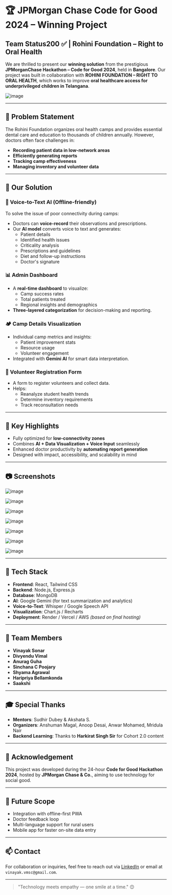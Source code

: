 # 🏆 JPMorgan Chase Code for Good 2024 – Winning Project

## Team Status200 ✅ | Rohini Foundation – Right to Oral Health

We are thrilled to present our **winning solution** from the prestigious **JPMorganChase Hackathon – Code for Good 2024**, held in **Bangalore**. Our project was built in collaboration with **ROHINI FOUNDATION – RIGHT TO ORAL HEALTH**, which works to improve **oral healthcare access for underprivileged children in Telangana**.


![image](https://github.com/user-attachments/assets/830304c2-5e8b-45ef-8553-fcedc1e25fb1)

---

## 🌟 Problem Statement

The Rohini Foundation organizes oral health camps and provides essential dental care and education to thousands of children annually. However, doctors often face challenges in:

- **Recording patient data in low-network areas**
- **Efficiently generating reports**
- **Tracking camp effectiveness**
- **Managing inventory and volunteer data**

---

## 🚀 Our Solution

### 🎤 Voice-to-Text AI (Offline-friendly)
To solve the issue of poor connectivity during camps:
- Doctors can **voice-record** their observations and prescriptions.
- Our **AI model** converts voice to text and generates:
  - Patient details
  - Identified health issues
  - Criticality analysis
  - Prescriptions and guidelines
  - Diet and follow-up instructions
  - Doctor's signature

### 📊 Admin Dashboard
- A **real-time dashboard** to visualize:
  - Camp success rates
  - Total patients treated
  - Regional insights and demographics
- **Three-layered categorization** for decision-making and reporting.

### 🏕️ Camp Details Visualization
- Individual camp metrics and insights:
  - Patient improvement stats
  - Resource usage
  - Volunteer engagement
- Integrated with **Gemini AI** for smart data interpretation.

### 📩 Volunteer Registration Form
- A form to register volunteers and collect data.
- Helps:
  - Reanalyze student health trends
  - Determine inventory requirements
  - Track reconsultation needs

---

## 💎 Key Highlights

- Fully optimized for **low-connectivity zones**
- Combines **AI + Data Visualization + Voice Input** seamlessly
- Enhanced doctor productivity by **automating report generation**
- Designed with impact, accessibility, and scalability in mind

---

## 📷 Screenshots

![image](https://github.com/user-attachments/assets/99f3e7fc-27c8-4fbe-bad8-716adbeabca2)

![image](https://github.com/user-attachments/assets/0e84992d-ce11-41cb-ace8-a87221fc790f)

![image](https://github.com/user-attachments/assets/ab4d7be5-2c6d-4fd2-857d-41541bb62afa)

![image](https://github.com/user-attachments/assets/826e246f-0fd4-40a2-bc73-af62bb66b31b)

![image](https://github.com/user-attachments/assets/147491a3-d561-4637-abb2-43a03418a984)

![image](https://github.com/user-attachments/assets/90d891f5-dc04-4eff-a1b2-0f42b8880a65)

![image](https://github.com/user-attachments/assets/ad28b312-10c7-4477-99b8-160fbcfe276c)




---

## 🧠 Tech Stack

- **Frontend**: React, Tailwind CSS
- **Backend**: Node.js, Express.js
- **Database**: MongoDB
- **AI**: Google Gemini (for text summarization and analytics)
- **Voice-to-Text**: Whisper / Google Speech API
- **Visualization**: Chart.js / Recharts
- **Deployment**: Render / Vercel / AWS *(based on final hosting)*

---

## 🙌 Team Members
- **Vinayak Sonar**
- **Divyendu Vimal**
- **Anurag Guha**
- **Sinchana C Poojary**
- **Shyama Agrawal**
- **Haripriya Bellamkonda**
- **Saakshi**

---

## 🎓 Special Thanks

- **Mentors**: Sudhir Dubey & Akshata S.
- **Organizers**: Anshuman Magal, Anoop Desai, Anwar Mohamed, Mridula Nair
- **Backend Learning**: Thanks to **Harkirat Singh Sir** for Cohort 2.0 content

---

## 📢 Acknowledgement

This project was developed during the 24-hour **Code for Good Hackathon 2024**, hosted by **JPMorgan Chase & Co.**, aiming to use technology for social good.

---

## 📌 Future Scope

- Integration with offline-first PWA
- Doctor feedback loop
- Multi-language support for rural users
- Mobile app for faster on-site data entry

---

## 📫 Contact

For collaboration or inquiries, feel free to reach out via [LinkedIn](https://www.linkedin.com/in/vinayak-sonar/) or email at `vinayak.vmsc@gmail.com`.

---

> "Technology meets empathy — one smile at a time." 😊
